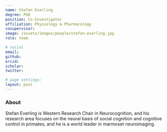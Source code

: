 ```yaml
---
name: Stefan Everling
degree: PhD
position: Co-Investigator
affiliation: Physiology & Pharmacology
cosupervisor:
image: /assets/images/people/stefan-everling.jpg
role: team

# social
email: 
github: 
orcid: 
scholar: 
twitter: 

# page settings:
layout: post
---
```


### About

Stefan Everling is Western Research Chair in Neurocognition, and his research area focuses on the neural basis of social cognition and cognitive control in primates, and he is a world leader in marmoset neuroimaging.
